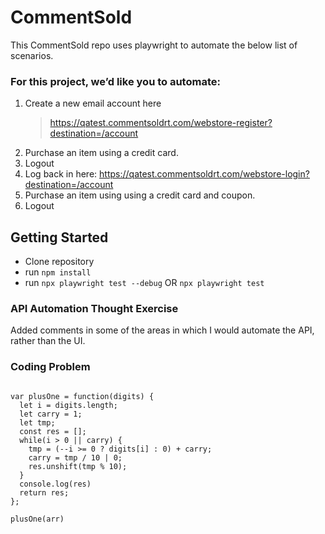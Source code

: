 # CommentSold

This CommentSold repo uses playwright to automate the below list of scenarios. 

### For this project, we’d like you to automate:
1. Create a new email account here
    > https://qatest.commentsoldrt.com/webstore-register?destination=/account
2. Purchase an item using a credit card.
3. Logout
4. Log back in here: https://qatest.commentsoldrt.com/webstore-login?destination=/account
5. Purchase an item using using a credit card and coupon.
6. Logout


## Getting Started

*	Clone repository
*	run `npm install`
*	run `npx playwright test --debug` OR `npx playwright test`

### API Automation Thought Exercise

Added comments in some of the areas in which I would automate the API, rather than the UI.

### Coding Problem 

```const arr = [2,7,9,0]

var plusOne = function(digits) {
  let i = digits.length;
  let carry = 1;
  let tmp;
  const res = [];
  while(i > 0 || carry) {
    tmp = (--i >= 0 ? digits[i] : 0) + carry;
    carry = tmp / 10 | 0;
    res.unshift(tmp % 10);
  }
  console.log(res)
  return res;
};

plusOne(arr) 
```

